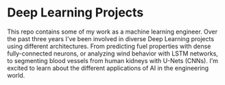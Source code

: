 # Deep Learning Projects
This repo contains some of my work as a machine learning engineer. Over the past three years I've been involved in diverse Deep Learning projects using different architectures. From predicting fuel properties with dense fully-connected neurons, or analyzing wind behavior with LSTM networks, to segmenting blood vessels from human kidneys with U-Nets (CNNs). I'm excited to learn about the different applications of AI in the engineering world.
